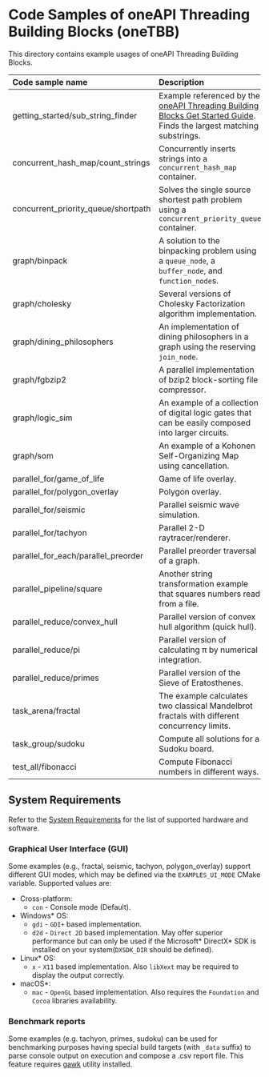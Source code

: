 # Code Samples of oneAPI Threading Building Blocks (oneTBB)
This directory contains example usages of oneAPI Threading Building Blocks.

| Code sample name | Description
|:--- |:---
| getting_started/sub_string_finder | Example referenced by the [oneAPI Threading Building Blocks Get Started Guide](https://uxlfoundation.github.io/oneTBB/GSG/get_started.html#get-started-guide). Finds the largest matching substrings.
| concurrent_hash_map/count_strings | Concurrently inserts strings into a `concurrent_hash_map` container.
| concurrent_priority_queue/shortpath | Solves the single source shortest path problem using a  `concurrent_priority_queue` container.
| graph/binpack | A solution to the binpacking problem using a `queue_node`, a `buffer_node`, and `function_node`s.
| graph/cholesky | Several versions of Cholesky Factorization algorithm implementation.
| graph/dining_philosophers | An implementation of dining philosophers in a graph using the reserving `join_node`.
| graph/fgbzip2 | A parallel implementation of bzip2 block-sorting file compressor.
| graph/logic_sim | An example of a collection of digital logic gates that can be easily composed into larger circuits.
| graph/som | An example of a Kohonen Self-Organizing Map using cancellation.
| parallel_for/game_of_life | Game of life overlay.
| parallel_for/polygon_overlay | Polygon overlay.
| parallel_for/seismic | Parallel seismic wave simulation.
| parallel_for/tachyon | Parallel 2-D raytracer/renderer.
| parallel_for_each/parallel_preorder | Parallel preorder traversal of a graph.
| parallel_pipeline/square | Another string transformation example that squares numbers read from a file.
| parallel_reduce/convex_hull | Parallel version of convex hull algorithm (quick hull).
| parallel_reduce/pi | Parallel version of calculating &pi; by numerical integration.
| parallel_reduce/primes | Parallel version of the Sieve of Eratosthenes.
| task_arena/fractal |The example calculates two classical Mandelbrot fractals with different concurrency limits.
| task_group/sudoku | Compute all solutions for a Sudoku board.
| test_all/fibonacci | Compute Fibonacci numbers in different ways.

## System Requirements
Refer to the [System Requirements](https://github.com/uxlfoundation/oneTBB/blob/master/SYSTEM_REQUIREMENTS.md) for the list of supported hardware and software.

### Graphical User Interface (GUI)
Some examples (e.g., fractal, seismic, tachyon, polygon_overlay) support different GUI modes, which may be defined via the `EXAMPLES_UI_MODE` CMake variable.
Supported values are:
- Cross-platform:
    - `con` - Console mode (Default).
- Windows* OS:
    - `gdi` - `GDI+` based implementation.
    - `d2d` - `Direct 2D` based implementation. May offer superior performance but can only be used if the Microsoft* DirectX* SDK is installed on your system(`DXSDK_DIR` should be defined).
- Linux* OS:
    - `x` - `X11` based implementation. Also `libXext` may be required to display the output correctly.
- macOS*:
    - `mac` - `OpenGL` based implementation. Also requires the `Foundation` and `Cocoa` libraries availability.

### Benchmark reports
Some examples (e.g. tachyon, primes, sudoku) can be used for benchmarking purposes having special build targets (with `_data` suffix) to parse console output on execution and compose a .csv report file. This feature requires [gawk](https://www.gnu.org/software/gawk/) utility installed.
